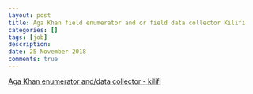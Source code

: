 ```yaml
---
layout: post
title: Aga Khan field enumerator and or field data collector Kilifi
categories: []
tags: [job]
description:
date: 25 November 2018
comments: true
---
```


[Aga Khan enumerator and/data collector - kilifi](http://tg-x.noyes.in/gsave/21346/BQADBAADggUAAoMh0FOhSVqgFE7xOgI/FIELD_ENUMERATOR__AND_OR_FIELD_DATA_COLLECTOR_KILIFI.pdf?md5=i70OdoA414PcSpHmyNR_wA&expires=1543179042)
